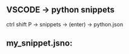 ## VSCODE -> python snippets

ctrl shift P -> snippets -> (enter) -> python.json

my_snippet.jsno:
- 